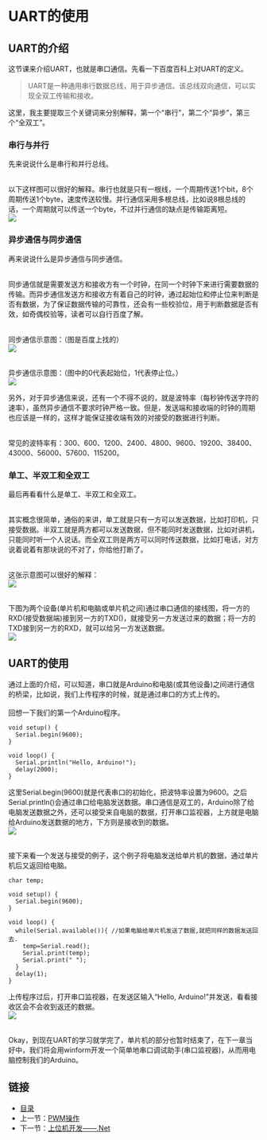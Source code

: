 # UART的使用

## UART的介绍
这节课来介绍UART，也就是串口通信。先看一下百度百科上对UART的定义。
> UART是一种通用串行数据总线，用于异步通信。该总线双向通信，可以实现全双工传输和接收。

这里，我主要提取三个关键词来分别解释，第一个“串行”，第二个“异步”，第三个“全双工”。<br>
### 串行与并行
先来说说什么是串行和并行总线。<br><br>

以下这样图可以很好的解释。串行也就是只有一根线，一个周期传送1个bit，8个周期传送1个byte，速度传送较慢。并行通信采用多根总线，比如说8根总线的话，一个周期就可以传送一个byte，不过并行通信的缺点是传输距离短。<br>
![](./imgs/1.4/1.4-1.jpg)

### 异步通信与同步通信
再来说说什么是异步通信与同步通信。<br><br>

同步通信就是需要发送方和接收方有一个时钟，在同一个时钟下来进行需要数据的传输。而异步通信发送方和接收方有着自己的时钟，通过起始位和停止位来判断是否有数据，为了保证数据传输的可靠性，还会有一些校验位，用于判断数据是否有效，如奇偶校验等，读者可以自行百度了解。<br><br>

同步通信示意图：（图是百度上找的）<br>
![](./imgs/1.4/1.4-2.jpg)<br><br>

异步通信示意图：（图中的0代表起始位，1代表停止位。）<br>
![](./imgs/1.4/1.4-3.jpg)<br>

另外，对于异步通信来说，还有一个不得不说的，就是波特率（每秒钟传送字符的速率），虽然异步通信不要求时钟严格一致。但是，发送端和接收端的时钟的周期也应该是一样的，这样才能保证接收端有效的对接受的数据进行判断。<br><br>

常见的波特率有：300、600、1200、2400、4800、9600、19200、38400、43000、56000、57600、115200。

### 单工、半双工和全双工
最后再看看什么是单工、半双工和全双工。<br><br>

其实概念很简单，通俗的来讲，单工就是只有一方可以发送数据，比如打印机，只接受数据。半双工就是两方都可以发送数据，但不能同时发送数据，比如对讲机，只能同时听一个人说话。而全双工则是两方可以同时传送数据，比如打电话，对方说着说着有那块说的不对了，你给他打断了。<br><br>

这张示意图可以很好的解释：<br>
![](./imgs/1.4/1.4-4.gif)<br><br>

下图为两个设备(单片机和电脑或单片机之间)通过串口通信的接线图，将一方的RXD(接受数据端)接到另一方的TXD()，就接受另一方发送过来的数据；将一方的TXD接到另一方的RXD，就可以给另一方发送数据。<br>
![](./imgs/1.4/1.4-5.jpg)

## UART的使用
通过上面的介绍，可以知道，串口就是Arduino和电脑(或其他设备)之间进行通信的桥梁，比如说，我们上传程序的时候，就是通过串口的方式上传的。<br><br>
回想一下我们的第一个Arduino程序。
``` arduino
void setup() {
  Serial.begin(9600);
}

void loop() {
  Serial.println("Hello, Arduino!");
  delay(2000);
}
```
这里Serial.begin(9600)就是代表串口的初始化，把波特率设置为9600。之后Serial.println()会通过串口给电脑发送数据。串口通信是双工的，Arduino除了给电脑发送数据之外，还可以接受来自电脑的数据，打开串口监视器，上方就是电脑给Arduino发送数据的地方，下方则是接收到的数据。<br>
![](./imgs/1.4/1.4-6.png)<br><br>

接下来看一个发送与接受的例子，这个例子将电脑发送给单片机的数据，通过单片机后又返回给电脑。
```
char temp;

void setup() {
  Serial.begin(9600);
}

void loop() {
  while(Serial.available()){ //如果电脑给单片机发送了数据,就把同样的数据发送回去.
    temp=Serial.read();
    Serial.print(temp);
    Serial.print(" ");
  }
  delay(1);
}
```
上传程序过后，打开串口监视器，在发送区输入“Hello, Arduino!”并发送，看看接收区会不会收到返还的数据。<br>
![](./imgs/1.4/1.4-7.png)<br><br>

Okay，到现在UART的学习就学完了，单片机的部分也暂时结束了，在下一章当好中，我们将会用winform开发一个简单地串口调试助手(串口监视器)，从而用电脑控制我们的Arduino。
## 链接
- [目录](directory.md)  
- 上一节：[PWM操作](1.3.md)  
- 下一节：[上位机开发——.Net](2.0.md)
